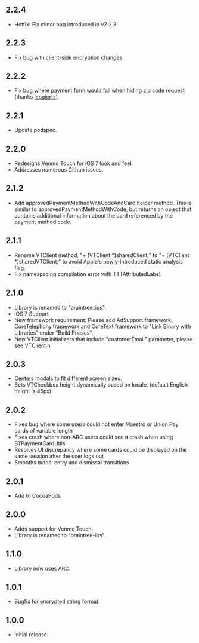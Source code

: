 ## 2.2.4

* Hotfix: Fix minor bug introduced in v2.2.3.

## 2.2.3

* Fix bug with client-side encryption changes.

## 2.2.2

* Fix bug where payment form would fail when hiding zip code request (thanks [leogiertz](https://github.com/leogiertz)).

## 2.2.1

* Update podspec.

## 2.2.0

* Redesigns Venmo Touch for iOS 7 look and feel.
* Addresses numerous Github issues.

## 2.1.2

* Add approvedPaymentMethodWithCodeAndCard helper method. This is similar to approvedPaymentMethodWithCode, but returns an object that contains additional information about the card referenced by the payment method code. 

## 2.1.1

* Rename VTClient method, "+ (VTClient *)sharedClient;" to "+ (VTClient *)sharedVTClient;" to avoid Apple's newly-introduced static analysis flag.
* Fix namespacing compilation error with TTTAttributedLabel.

## 2.1.0

* Library is renamed to "braintree_ios".
* iOS 7 Support
* New framework requirement: Please add AdSupport.framework, CoreTelephony.framework and CoreText.framework to "Link Binary with Libraries" under "Build Phases".
* New VTClient initializers that include "customerEmail" parameter, please see VTClient.h

## 2.0.3

* Centers modals to fit different screen sizes.
* Sets VTCheckbox height dynamically based on locale. (default English height is 46px)

## 2.0.2

* Fixes bug where some users could not enter Maestro or Union Pay cards of variable length
* Fixes crash where non-ARC users could see a crash when using BTPaymentCardUtils
* Resolves UI discrepancy where some cards could be displayed on the same session after the user logs out
* Smooths modal entry and dismissal transitions

## 2.0.1

* Add to CocoaPods

## 2.0.0

* Adds support for Venmo Touch.
* Library is renamed to "braintree-ios".

## 1.1.0

* Library now uses ARC.

## 1.0.1

* Bugfix for encrypted string format.

## 1.0.0

* Initial release.
